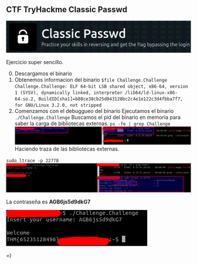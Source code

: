## CTF TryHackme Classic Passwd
![Screenshot from 2021-02-22 22-32-36](/assets/Screenshot%20from%202021-02-22%2022-32-36.png)

Ejercicio super sencillo.

0. Descargamos el binario
1. Obtenemos informacion del binario
`$file Challenge.Challenge `
`Challenge.Challenge: ELF 64-bit LSB shared object, x86-64, version 1 (SYSV), dynamically linked, interpreter /lib64/ld-linux-x86-64.so.2, BuildID[sha1]=b80ce38cb25d043128bc2c4e1e122c3d4fbba7f7, for GNU/Linux 3.2.0, not stripped`
2. Comenzamos con el debuggueo del binario
Ejecutamos el binario
`./Challenge.Challenge`
Buscamos el pid del binario en memoria para saber la carga de bibliotecas externas. 
`ps -fe | grep Challenge`
![Selection_011](/assets/Selection_011.png)
Haciendo traza de las bibliotecas externas.


`sudo ltrace -p 22778`
![Selection_012](/assets/Selection_012.png)


La contraseña es **AGB6js5d9dkG7**

![Selection_013](/assets/Selection_013.png)

=)